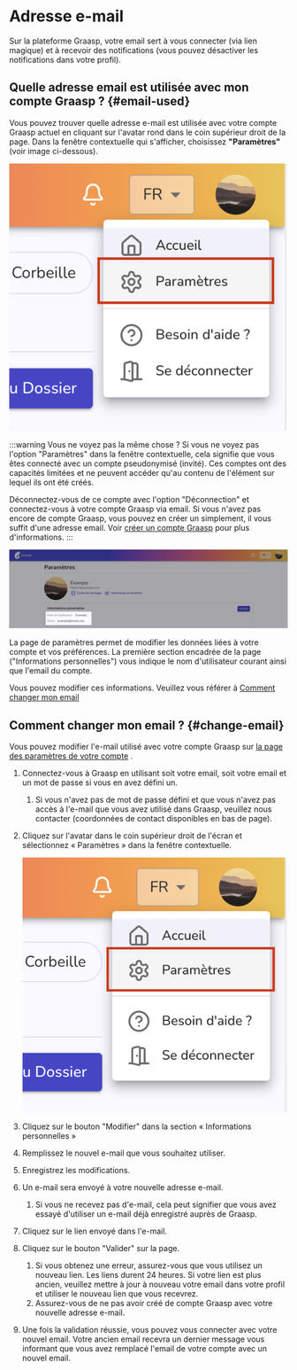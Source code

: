 # Adresse e-mail

Sur la plateforme Graasp, votre email sert à vous connecter (via lien magique) et à recevoir des notifications (vous pouvez désactiver les notifications dans votre profil).

## Quelle adresse email est utilisée avec mon compte Graasp ? {#email-used}

Vous pouvez trouver quelle adresse e-mail est utilisée avec votre compte Graasp actuel en cliquant sur l'avatar rond dans le coin supérieur droit de la page. Dans la fenêtre contextuelle qui s'afficher, choisissez **"Paramètres"** (voir image ci-dessous).

![Fenêtre contextuelle du compte](./account-popup.png)

:::warning Vous ne voyez pas la même chose ?
Si vous ne voyez pas l'option "Paramètres" dans la fenêtre contextuelle, cela signifie que vous êtes connecté avec un compte pseudonymisé (invité).
Ces comptes ont des capacités limitées et ne peuvent accéder qu'au contenu de l'élément sur lequel ils ont été créés.

Déconnectez-vous de ce compte avec l'option "Déconnection" et connectez-vous à votre compte Graasp via email.
Si vous n'avez pas encore de compte Graasp, vous pouvez en créer un simplement, il vous suffit d'une adresse email. Voir [créer un compte Graasp](../create-account) pour plus d'informations.
:::

![Page paramètres](./parametres.png)

La page de paramètres permet de modifier les données liées à votre compte et vos préférences.
La première section encadrée de la page ("Informations personnelles") vous indique le nom d'utilisateur courant ainsi que l'email du compte.

Vous pouvez modifier ces informations. Veuillez vous référer à [Comment changer mon email](#change-email)

## Comment changer mon email ? {#change-email}

Vous pouvez modifier l'e-mail utilisé avec votre compte Graasp sur [la page des paramètres de votre compte](https://graasp.org/account/settings) .

1. Connectez-vous à Graasp en utilisant soit votre email, soit votre email et un mot de passe si vous en avez défini un.

    1. Si vous n'avez pas de mot de passe défini et que vous n'avez pas accès à l'e-mail que vous avez utilisé dans Graasp, veuillez nous contacter (coordonnées de contact disponibles en bas de page).

2. Cliquez sur l'avatar dans le coin supérieur droit de l'écran et sélectionnez « Paramètres » dans la fenêtre contextuelle.

    ![Fenêtre contextuelle du compte](./account-popup.png)

3. Cliquez sur le bouton "Modifier" dans la section « Informations personnelles »

4. Remplissez le nouvel e-mail que vous souhaitez utiliser.

5. Enregistrez les modifications.

6. Un e-mail sera envoyé à votre nouvelle adresse e-mail.

    1. Si vous ne recevez pas d'e-mail, cela peut signifier que vous avez essayé d'utiliser un e-mail déjà enregistré auprès de Graasp.

7. Cliquez sur le lien envoyé dans l'e-mail.

8. Cliquez sur le bouton "Valider" sur la page.

    1. Si vous obtenez une erreur, assurez-vous que vous utilisez un nouveau lien. Les liens durent 24 heures. Si votre lien est plus ancien, veuillez mettre à jour à nouveau votre email dans votre profil et utiliser le nouveau lien que vous recevrez.
    2. Assurez-vous de ne pas avoir créé de compte Graasp avec votre nouvelle adresse e-mail.

9. Une fois la validation réussie, vous pouvez vous connecter avec votre nouvel email. Votre ancien email recevra un dernier message vous informant que vous avez remplacé l'email de votre compte avec un nouvel email.
